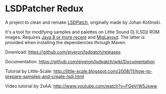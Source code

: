 # LSDPatcher Redux

A project to clean and remake [LSDPatch][original_repo], originally made by Johan Kotlinski.

It's a tool for modifying samples and palettes on Little Sound Dj (LSDj) ROM images.
Requires [Java 8 or more recent][java] and [MigLayout][miglayout]. The latter is provided when installing
the dependencies through Maven.

Download: https://github.com/eiyeron/lsdpatch/releases

Documentation: https://github.com/eiyeron/lsdpatch/wiki/Documentation

Tutorial by Little-Scale: http://little-scale.blogspot.com/2008/11/how-to-prepare-samples-and-create-lsdj.html

Video tutorial by 2xAA: http://www.youtube.com/watch?v=FGeVrW5Jxww

[original_repo]: https://github.com/jkotlinski/lsdpatch/releases
[miglayout]: http://miglayout.com/
[java]: http://www.java.com/